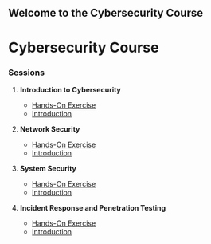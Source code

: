 ## Welcome to the Cybersecurity Course

# Cybersecurity Course

### Sessions

1. **Introduction to Cybersecurity**
   - [Hands-On Exercise](https://github.com/HM64MS/CyberSecurity/blob/main/Hands-On%20session1.pdf)
   - [Introduction](https://github.com/HM64MS/CyberSecurity/blob/main/Session%201.pdf)
   
2. **Network Security**
   - [Hands-On Exercise](https://github.com/HM64MS/CyberSecurity/blob/main/Hands-On%20session2.pdf)
   - [Introduction](https://github.com/user-attachments/files/16181456/Session1.pdf)

3. **System Security**
   - [Hands-On Exercise](https://github.com/user-attachments/files/16181456/Hands-On.session1.pdf)
   - [Introduction](https://github.com/user-attachments/files/16181456/Session1.pdf)

4. **Incident Response and Penetration Testing**
    - [Hands-On Exercise](https://github.com/user-attachments/files/16181456/Hands-On.session1.pdf)
    - [Introduction](https://github.com/user-attachments/files/16181456/Session1.pdf)
